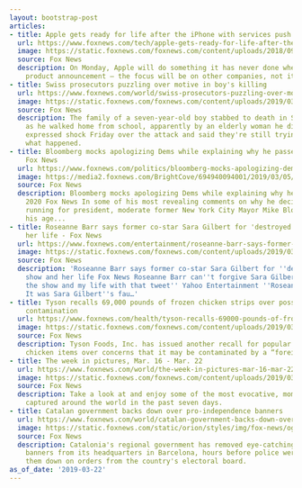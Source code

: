 ```yaml
---
layout: bootstrap-post
articles:
- title: Apple gets ready for life after the iPhone with services push
  url: https://www.foxnews.com/tech/apple-gets-ready-for-life-after-the-iphone-with-services-push
  image: https://static.foxnews.com/foxnews.com/content/uploads/2018/09/Apple-Logo-Seen-Through-Raindrops.jpg
  source: Fox News
  description: On Monday, Apple will do something it has never done when making a
    product announcement — the focus will be on other companies, not itself.
- title: Swiss prosecutors puzzling over motive in boy's killing
  url: https://www.foxnews.com/world/swiss-prosecutors-puzzling-over-motive-in-boys-killing
  image: https://static.foxnews.com/foxnews.com/content/uploads/2019/03/ContentBroker_contentid-d2b38f790c3445eea40c0ed12b231290-1.png
  source: Fox News
  description: The family of a seven-year-old boy stabbed to death in Switzerland
    as he walked home from school, apparently by an elderly woman he didn't know,
    expressed shock Friday over the attack and said they're still trying to understand
    what happened.
- title: Bloomberg mocks apologizing Dems while explaining why he passed on 2020 -
    Fox News
  url: https://www.foxnews.com/politics/bloomberg-mocks-apologizing-dems-why-passed-2020
  image: https://media2.foxnews.com/BrightCove/694940094001/2019/03/05/694940094001_6010371648001_6010364613001-vs.jpg
  source: Fox News
  description: Bloomberg mocks apologizing Dems while explaining why he passed on
    2020 Fox News In some of his most revealing comments on why he decided against
    running for president, moderate former New York City Mayor Mike Bloomberg cited
    his age...
- title: Roseanne Barr says former co-star Sara Gilbert for 'destroyed' her show and
    her life - Fox News
  url: https://www.foxnews.com/entertainment/roseanne-barr-says-former-co-star-sara-gilbert-for-destroyed-her-show-and-her-life
  image: https://static.foxnews.com/foxnews.com/content/uploads/2019/03/Gilbert-Barr-Getty-2017.jpg
  source: Fox News
  description: 'Roseanne Barr says former co-star Sara Gilbert for ''destroyed'' her
    show and her life Fox News Roseanne Barr can''t forgive Sara Gilbert: ''She destroyed
    the show and my life with that tweet'' Yahoo Entertainment ''Roseanne'' cancellation?
    It was Sara Gilbert''s fau…'
- title: Tyson recalls 69,000 pounds of frozen chicken strips over possible 'metal'
    contamination
  url: https://www.foxnews.com/health/tyson-recalls-69000-pounds-of-frozen-chicken-strips-over-possible-metal-contamination
  image: https://static.foxnews.com/foxnews.com/content/uploads/2019/03/tyson_recall_2.jpg
  source: Fox News
  description: Tyson Foods, Inc. has issued another recall for popular frozen ready-to-eat
    chicken items over concerns that it may be contaminated by a “foreign matter.”
- title: The week in pictures, Mar. 16 - Mar. 22
  url: https://www.foxnews.com/world/the-week-in-pictures-mar-16-mar-22
  image: https://static.foxnews.com/foxnews.com/content/uploads/2019/03/01_MG_0465_vessel06_03182019.jpg
  source: Fox News
  description: Take a look at and enjoy some of the most evocative, momentous images
    captured around the world in the past seven days.
- title: Catalan government backs down over pro-independence banners
  url: https://www.foxnews.com/world/catalan-government-backs-down-over-pro-independence-banners
  image: https://static.foxnews.com/static/orion/styles/img/fox-news/og/og-fox-news.png
  source: Fox News
  description: Catalonia's regional government has removed eye-catching pro-independence
    banners from its headquarters in Barcelona, hours before police were due to take
    them down on orders from the country's electoral board.
as_of_date: '2019-03-22'
---
```


